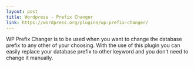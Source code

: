 ```yaml
---
layout: post
title: Wordpress - Prefix Changer
link: https://wordpress.org/plugins/wp-prefix-changer/
---
```


WP Prefix Changer is to be used when you want to change the database prefix to any other of your choosing. With the use of this plugin you can easily replace your database prefix to other keyword and you don’t need to change it manually.